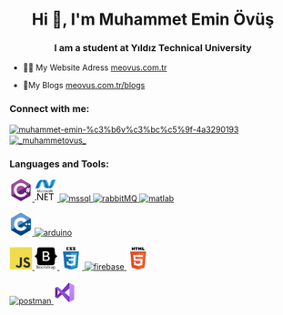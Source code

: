 <h1 align="center">Hi 👋, I'm Muhammet Emin Övüş</h1>
<h3 align="center">I am a student at Yıldız Technical University</h3>

- 👨‍💻 My Website Adress [meovus.com.tr](meovus.com.tr)

- 📝My Blogs [meovus.com.tr/blogs](meovus.com.tr/blogs)

<h3 align="left">Connect with me:</h3>
<p align="left">
<a href="https://linkedin.com/in/muhammet-emin-%c3%b6v%c3%bc%c5%9f-4a3290193" target="blank"><img align="center" src="https://raw.githubusercontent.com/rahuldkjain/github-profile-readme-generator/master/src/images/icons/Social/linked-in-alt.svg" alt="muhammet-emin-%c3%b6v%c3%bc%c5%9f-4a3290193" height="30" width="40" /></a>
<a href="https://instagram.com/_muhammetovus_" target="blank"><img align="center" src="https://raw.githubusercontent.com/rahuldkjain/github-profile-readme-generator/master/src/images/icons/Social/instagram.svg" alt="_muhammetovus_" height="30" width="40" /></a>
</p>

<h3 align="left">Languages and Tools:</h3>
<p align="left"> <a href="https://www.w3schools.com/cs/" target="_blank" rel="noreferrer"> <img src="https://raw.githubusercontent.com/devicons/devicon/master/icons/csharp/csharp-original.svg" alt="csharp" width="40" height="40"/> </a>   <a href="https://dotnet.microsoft.com/" target="_blank" rel="noreferrer"> <img src="https://raw.githubusercontent.com/devicons/devicon/master/icons/dot-net/dot-net-original-wordmark.svg" alt="dotnet" width="40" height="40"/> </a>   <a href="https://www.microsoft.com/en-us/sql-server" target="_blank" rel="noreferrer"> <img src="https://www.svgrepo.com/show/303229/microsoft-sql-server-logo.svg" alt="mssql" width="40" height="40"/> </a>   <a href="https://www.rabbitmq.com" target="_blank" rel="noreferrer"> <img src="https://www.vectorlogo.zone/logos/rabbitmq/rabbitmq-icon.svg" alt="rabbitMQ" width="40" height="40"/> </a>   <a href="https://www.mathworks.com/" target="_blank" rel="noreferrer"> <img src="https://upload.wikimedia.org/wikipedia/commons/2/21/Matlab_Logo.png" alt="matlab" width="40" height="40"/> </a> <br/><br/> <a href="https://www.w3schools.com/cpp/" target="_blank" rel="noreferrer"> <img src="https://raw.githubusercontent.com/devicons/devicon/master/icons/cplusplus/cplusplus-original.svg" alt="cplusplus" width="40" height="40"/> </a>   <a href="https://www.arduino.cc/" target="_blank" rel="noreferrer"> <img src="https://cdn.worldvectorlogo.com/logos/arduino-1.svg" alt="arduino" width="40" height="40"/> </a> <br/><br/> <a href="https://developer.mozilla.org/en-US/docs/Web/JavaScript" target="_blank" rel="noreferrer"> <img src="https://raw.githubusercontent.com/devicons/devicon/master/icons/javascript/javascript-original.svg" alt="javascript" width="40" height="40"/> </a>   <a href="https://getbootstrap.com" target="_blank" rel="noreferrer"> <img src="https://raw.githubusercontent.com/devicons/devicon/master/icons/bootstrap/bootstrap-plain-wordmark.svg" alt="bootstrap" width="40" height="40"/> </a>   <a href="https://www.w3schools.com/css/" target="_blank" rel="noreferrer"> <img src="https://raw.githubusercontent.com/devicons/devicon/master/icons/css3/css3-original-wordmark.svg" alt="css3" width="40" height="40"/> </a>   <a href="https://firebase.google.com/" target="_blank" rel="noreferrer"> <img src="https://www.vectorlogo.zone/logos/firebase/firebase-icon.svg" alt="firebase" width="40" height="40"/> </a>   <a href="https://www.w3.org/html/" target="_blank" rel="noreferrer"> <img src="https://raw.githubusercontent.com/devicons/devicon/master/icons/html5/html5-original-wordmark.svg" alt="html5" width="40" height="40"/> </a> <br/><br/> <a href="https://postman.com" target="_blank" rel="noreferrer"> <img src="https://www.vectorlogo.zone/logos/getpostman/getpostman-icon.svg" alt="postman" width="40" height="40"/> </a>
<svg xmlns="http://www.w3.org/2000/svg" x="0px" y="0px" width="40" height="40" viewBox="0 0 48 48">
<linearGradient id="~jm6wMmI3aADOIa51_ZGPa_ezj3zaVtImPg_gr1" x1="37.672" x2="37.672" y1="3.68" y2="44.487" gradientUnits="userSpaceOnUse"><stop offset="0" stop-color="#c391f7"></stop><stop offset="1" stop-color="#b579f4"></stop></linearGradient><path fill="url(#~jm6wMmI3aADOIa51_ZGPa_ezj3zaVtImPg_gr1)" d="M44,10.781v26.403c0,1.147-0.653,2.193-1.684,2.696c-2.348,1.144-6.392,3.113-7.05,3.413	C34.33,43.721,33.742,44,33.007,44s-1.221-0.479-1.559-0.836C31.11,42.806,34,33,34,33V6.23c0,0-3.182-0.666-2.58-1.337	c0.603-0.671,1.107-0.899,1.736-0.899c0.725,0,1.311,0.323,1.971,0.641c0.468,0.225,4.732,2.271,7.174,3.443	C43.342,8.577,44,9.627,44,10.781z"></path><linearGradient id="~jm6wMmI3aADOIa51_ZGPb_ezj3zaVtImPg_gr2" x1="4.598" x2="37.92" y1="38.164" y2="4.842" gradientUnits="userSpaceOnUse"><stop offset=".019" stop-color="#742fb6"></stop><stop offset=".32" stop-color="#702db5"></stop><stop offset=".364" stop-color="#5d2596"></stop><stop offset=".38" stop-color="#5d2596"></stop><stop offset=".48" stop-color="#5d2596"></stop><stop offset=".485" stop-color="#60279a"></stop><stop offset=".517" stop-color="#6f2dab"></stop><stop offset=".556" stop-color="#7932b6"></stop><stop offset=".61" stop-color="#7e34bd"></stop><stop offset=".762" stop-color="#8035bf"></stop><stop offset=".806" stop-color="#7d34bb"></stop><stop offset=".851" stop-color="#7530ae"></stop><stop offset=".897" stop-color="#66299a"></stop><stop offset=".943" stop-color="#52207d"></stop><stop offset=".963" stop-color="#481b6e"></stop></linearGradient><path fill="url(#~jm6wMmI3aADOIa51_ZGPb_ezj3zaVtImPg_gr2)" d="M4,32c0,1.928,0.261,2.214,2.134,3.028C7.59,35.661,8.17,36,8.559,36	c0.469,0,0.91-0.323,1.327-0.664S34,15.525,34,15.525V5.546c0-1.198-1.674-1.676-2.467-0.778c0,0-24.791,27.531-25.533,28.244	S5.767,31.119,4,32z"></path><linearGradient id="~jm6wMmI3aADOIa51_ZGPc_ezj3zaVtImPg_gr3" x1="4.405" x2="35.886" y1="25.413" y2="30.112" gradientUnits="userSpaceOnUse"><stop offset=".002" stop-color="#9c55d4"></stop><stop offset=".003" stop-color="#9c55d4"></stop><stop offset=".337" stop-color="#9751d2"></stop><stop offset=".737" stop-color="#8847cb"></stop><stop offset=".848" stop-color="#8343c8"></stop><stop offset=".89" stop-color="#8042c3"></stop><stop offset=".938" stop-color="#773db6"></stop><stop offset=".988" stop-color="#68369f"></stop><stop offset="1" stop-color="#643499"></stop></linearGradient><path fill="url(#~jm6wMmI3aADOIa51_ZGPc_ezj3zaVtImPg_gr3)" d="M4.62,13.681c0.317-0.152,2.934-1.322,3.256-1.463C8.254,12.053,8.39,12,8.669,12	c0.308,0,0.518,0.117,1.001,0.514C10.345,13.068,34,32.483,34,32.483v9.759c0,1.675-1.744,1.847-2.728,0.741	C30.574,42.199,6.389,15.434,6.389,15.434S4,16.641,4,15.587C4,14.166,4.276,13.847,4.62,13.681z"></path><linearGradient id="~jm6wMmI3aADOIa51_ZGPd_ezj3zaVtImPg_gr4" x1="6.5" x2="6.5" y1="34.157" y2="14.799" gradientUnits="userSpaceOnUse"><stop offset="0" stop-color="#5c1d9c"></stop><stop offset="1" stop-color="#561b90"></stop></linearGradient><path fill="url(#~jm6wMmI3aADOIa51_ZGPd_ezj3zaVtImPg_gr4)" d="M9,18.323v11.412c0,0-2.73,2.999-3.34,3.659C5.118,33.981,4,33.797,4,32.148v-16.72	c0-1.251,1.131-1.378,2.098-0.323C6.273,15.296,9,18.323,9,18.323z"></path>
</svg>

</p>

